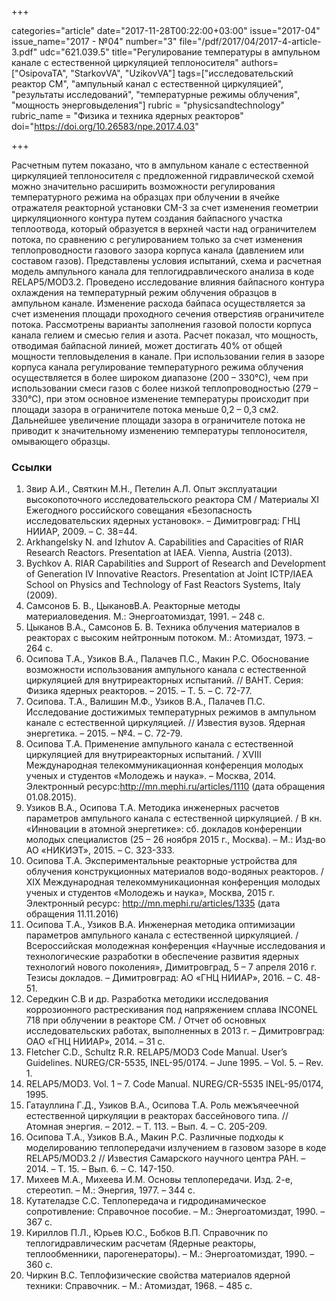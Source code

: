 +++

categories="article"
date="2017-11-28T00:22:00+03:00"
issue="2017-04"
issue_name="2017 - №04"
number="3"
file="/pdf/2017/04/2017-4-article-3.pdf"
udc="621.039.5"
title="Регулирование температуры в ампульном канале с естественной циркуляцией теплоносителя"
authors=["OsipovaTA", "StarkovVA", "UzikovVA"]
tags=["исследовательский реактор СМ", "ампульный канал с естественной циркуляцией", "результаты исследований", "температурные режимы облучения", "мощность энерговыделения"]
rubric = "physicsandtechnology"
rubric_name = "Физика и техника ядерных реакторов"
doi="https://doi.org/10.26583/npe.2017.4.03"

+++

Расчетным путем показано, что в ампульном канале с естественной циркуляцией теплоносителя с предложенной гидравлической схемой можно значительно расширить возможности регулирования температурного режима на образцах при облучении в ячейке отражателя реакторной установки СМ-3 за счет изменения геометрии циркуляционного контура путем создания байпасного участка теплоотвода, который образуется в верхней части над ограничителем потока, по сравнению с регулированием только за счет изменения теплопроводности газового зазора корпуса канала (давлением или составом газов). Представлены условия испытаний, схема и расчетная модель ампульного канала для теплогидравлического анализа в коде RELAP5/MOD3.2. Проведено исследование влияния байпасного контура охлаждения на температурный режим облучения образцов в ампульном канале. Изменение расхода байпаса осуществляется за счет изменения площади проходного сечения отверстияв ограничителе потока. Рассмотрены варианты заполнения газовой полости корпуса канала гелием и смесью гелия и азота. Расчет показал, что мощность, отводимая байпасной линией, может достигать 40% от общей мощности тепловыделения в канале. При использовании гелия в зазоре корпуса канала регулирование температурного режима облучения осуществляется в более широком диапазоне (200 – 330°С), чем при использовании смеси газов с более низкой теплопроводностью (279 – 330°С), при этом основное изменение температуры происходит при площади зазора в ограничителе потока меньше 0,2 – 0,3 см2. Дальнейшее увеличение площади зазора в ограничителе потока не приводит к значительному изменению температуры теплоносителя, омывающего образцы.

### Ссылки

1. Звир А.И., Святкин М.Н., Петелин А.Л. Опыт эксплуатации высокопоточного исследовательского реактора СМ / Материалы XI Ежегодного российского совещания «Безопасность исследовательских ядерных установок». – Димитровград: ГНЦ НИИАР, 2009. – С. 38=44.
2. Arkhangelsky N. and Izhutov A. Capabilities and Capacities of RIAR Research Reactors. Presentation at IAEA. Vienna, Austria (2013).
3. Bychkov A. RIAR Capabilities and Support of Research and Development of Generation IV Innovative Reactors. Presentation at Joint ICTP/IAEA School on Physics and Technology of Fast Reactors Systems, Italy (2009).
4. Самсонов Б. В., ЦыкановВ.А. Реакторные методы материаловедения. М.: Энергоатомиздат, 1991. – 248 с.
5. Цыканов В.А., Самсонов Б. В. Техника облучения материалов в реакторах с высоким нейтронным потоком. М.: Атомиздат, 1973. – 264 с.
6. Осипова Т.А., Узиков В.А., Палачев П.С., Макин Р.С. Обоснование возможности использования ампульного канала с естественной циркуляцией для внутриреакторных испытаний. // ВАНТ. Серия: Физика ядерных реакторов. – 2015. – Т. 5. – С. 72-77.
7. Осипова. Т.А., Валишин М.Ф., Узиков В.А., Палачев П.С. Исследование достижимых температурных режимов в ампульном канале с естественной циркуляцией. // Известия вузов. Ядерная энергетика. – 2015. – №4. – С. 72-79.
8. Осипова Т.А. Применение ампульного канала с естественной циркуляцией для внутриреакторных испытаний. / XVIII Международная телекоммуникационная конференция молодых ученых и студентов «Молодежь и наука». – Москва, 2014. Электронный ресурс:http://mn.mephi.ru/articles/1110 (дата обращения 01.08.2015).
9. Узиков В.А., Осипова Т.А. Методика инженерных расчетов параметров ампульного канала с естественной циркуляцией. / В кн. «Инновации в атомной энергетике»: сб. докладов конференции молодых специалистов (25 – 26 ноября 2015 г., Москва). – М.: Изд-во АО «НИКИЭТ», 2015. – С. 323-333.
10. Осипова Т.А. Экспериментальные реакторные устройства для облучения конструкционных материалов водо-водяных реакторов. / XIX Международная телекоммуникационная конференция молодых ученых и студентов «Молодежь и наука», Москва, 2015 г. Электронный ресурс: http://mn.mephi.ru/articles/1335 (дата обращения 11.11.2016)
11. Осипова Т.А., Узиков В.А. Инженерная методика оптимизации параметров ампульного канала с естественной циркуляцией. / Всероссийская молодежная конференция «Научные исследования и технологические разработки в обеспечение развития ядерных технологий нового поколения», Димитровград, 5 – 7 апреля 2016 г. Тезисы докладов. – Димитровград: АО «ГНЦ НИИАР», 2016. – С. 48-51.
12. Середкин С.В и др. Разработка методики исследования коррозионного растрескивания под напряжением сплава INCONEL 718 при облучении в реакторе СМ. / Отчет об основных исследовательских работах, выполненных в 2013 г. – Димитровград: ОАО «ГНЦ НИИАР», 2014. – 31 c.
13. Fletcher C.D., Schultz R.R. RELAP5/MOD3 Code Manual. User’s Guidelines. NUREG/CR-5535, INEL-95/0174. – June 1995. – Vol. 5. – Rev. 1.
14. RELAP5/MOD3. Vol. 1 – 7. Code Manual. NUREG/CR-5535 INEL-95/0174, 1995.
15. Гатауллина Г.Д., Узиков В.А., Осипова Т.А. Роль межъячеечной естественной циркуляции в реакторах бассейнового типа. // Атомная энергия. – 2012. – Т. 113. – Вып. 4. – С. 205-209.
16. Осипова Т.А., Узиков В.А., Макин Р.С. Различные подходы к моделированию теплопередачи излучением в газовом зазоре в коде RELAP5/MOD3.2 // Известия Самарского научного центра РАН. – 2014. – Т. 15. – Вып. 6. – С. 147-150.
17. Михеев М.А., Михеева И.М. Основы теплопередачи. Изд. 2-е, стереотип. – М.: Энергия, 1977. – 344 с.
18. Кутателадзе С.С. Теплопередача и гидродинамическое сопротивление: Справочное пособие. – М.: Энергоатомиздат, 1990. – 367 с.
19. Кириллов П.Л., Юрьев Ю.С., Бобков В.П. Справочник по теплогидравлическим расчетам (Ядерные реакторы, теплообменники, парогенераторы). – М.: Энергоатомиздат, 1990. – 360 c.
20. Чиркин В.С. Теплофизические свойства материалов ядерной техники: Справочник. – М.: Атомиздат, 1968. – 485 c.